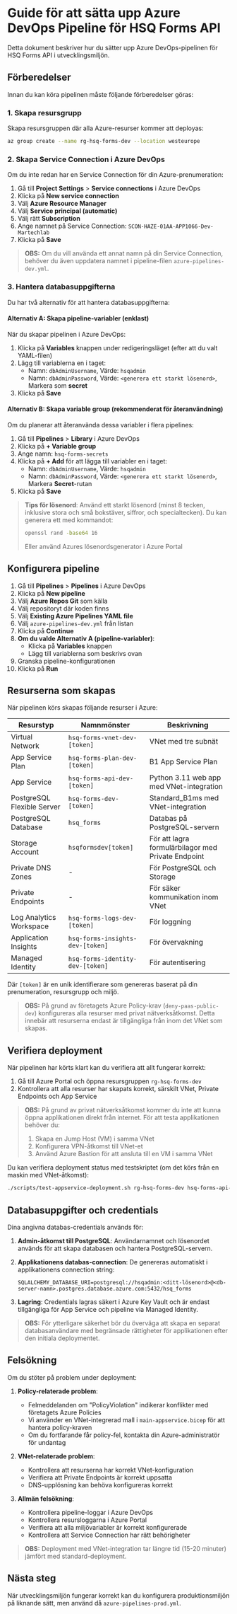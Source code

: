 # Guide för att sätta upp Azure DevOps Pipeline för HSQ Forms API

Detta dokument beskriver hur du sätter upp Azure DevOps-pipelinen för HSQ Forms API i utvecklingsmiljön.

## Förberedelser

Innan du kan köra pipelinen måste följande förberedelser göras:

### 1. Skapa resursgrupp

Skapa resursgruppen där alla Azure-resurser kommer att deployas:

```bash
az group create --name rg-hsq-forms-dev --location westeurope
```

### 2. Skapa Service Connection i Azure DevOps

Om du inte redan har en Service Connection för din Azure-prenumeration:

1. Gå till **Project Settings** > **Service connections** i Azure DevOps
2. Klicka på **New service connection**
3. Välj **Azure Resource Manager**
4. Välj **Service principal (automatic)**
5. Välj rätt **Subscription**
6. Ange namnet på Service Connection: `SCON-HAZE-01AA-APP1066-Dev-Martechlab`
7. Klicka på **Save**

> **OBS:** Om du vill använda ett annat namn på din Service Connection, behöver du även uppdatera namnet i pipeline-filen `azure-pipelines-dev.yml`.

### 3. Hantera databasuppgifterna

Du har två alternativ för att hantera databasuppgifterna:

#### Alternativ A: Skapa pipeline-variabler (enklast)

När du skapar pipelinen i Azure DevOps:

1. Klicka på **Variables** knappen under redigeringsläget (efter att du valt YAML-filen)
2. Lägg till variablerna en i taget:
   - Namn: `dbAdminUsername`, Värde: `hsqadmin`
   - Namn: `dbAdminPassword`, Värde: `<generera ett starkt lösenord>`, Markera som **secret**
3. Klicka på **Save**

#### Alternativ B: Skapa variable group (rekommenderat för återanvändning)

Om du planerar att återanvända dessa variabler i flera pipelines:

1. Gå till **Pipelines** > **Library** i Azure DevOps
2. Klicka på **+ Variable group**
3. Ange namn: `hsq-forms-secrets`
4. Klicka på **+ Add** för att lägga till variabler en i taget:
   - Namn: `dbAdminUsername`, Värde: `hsqadmin`
   - Namn: `dbAdminPassword`, Värde: `<generera ett starkt lösenord>`, Markera **Secret**-rutan
5. Klicka på **Save**

> **Tips för lösenord**: Använd ett starkt lösenord (minst 8 tecken, inklusive stora och små bokstäver, siffror, och specialtecken). Du kan generera ett med kommandot:
> ```bash
> openssl rand -base64 16
> ```
> Eller använd Azures lösenordsgenerator i Azure Portal

## Konfigurera pipeline

1. Gå till **Pipelines** > **Pipelines** i Azure DevOps
2. Klicka på **New pipeline**
3. Välj **Azure Repos Git** som källa
4. Välj repositoryt där koden finns
5. Välj **Existing Azure Pipelines YAML file**
6. Välj `azure-pipelines-dev.yml` från listan
7. Klicka på **Continue**
8. **Om du valde Alternativ A (pipeline-variabler)**: 
   - Klicka på **Variables** knappen
   - Lägg till variablerna som beskrivs ovan
9. Granska pipeline-konfigurationen
10. Klicka på **Run**

## Resurserna som skapas

När pipelinen körs skapas följande resurser i Azure:

| Resurstyp | Namnmönster | Beskrivning |
|-----------|-------------|-------------|
| Virtual Network | `hsq-forms-vnet-dev-[token]` | VNet med tre subnät |
| App Service Plan | `hsq-forms-plan-dev-[token]` | B1 App Service Plan |
| App Service | `hsq-forms-api-dev-[token]` | Python 3.11 web app med VNet-integration |
| PostgreSQL Flexible Server | `hsq-forms-dev-[token]` | Standard_B1ms med VNet-integration |
| PostgreSQL Database | `hsq_forms` | Databas på PostgreSQL-servern |
| Storage Account | `hsqformsdev[token]` | För att lagra formulärbilagor med Private Endpoint |
| Private DNS Zones | - | För PostgreSQL och Storage |
| Private Endpoints | - | För säker kommunikation inom VNet |
| Log Analytics Workspace | `hsq-forms-logs-dev-[token]` | För loggning |
| Application Insights | `hsq-forms-insights-dev-[token]` | För övervakning |
| Managed Identity | `hsq-forms-identity-dev-[token]` | För autentisering |

Där `[token]` är en unik identifierare som genereras baserat på din prenumeration, resursgrupp och miljö.

> **OBS:** På grund av företagets Azure Policy-krav (`deny-paas-public-dev`) konfigureras alla resurser med privat nätverksåtkomst. Detta innebär att resurserna endast är tillgängliga från inom det VNet som skapas.

## Verifiera deployment

När pipelinen har körts klart kan du verifiera att allt fungerar korrekt:

1. Gå till Azure Portal och öppna resursgruppen `rg-hsq-forms-dev`
2. Kontrollera att alla resurser har skapats korrekt, särskilt VNet, Private Endpoints och App Service

> **OBS:** På grund av privat nätverksåtkomst kommer du inte att kunna öppna applikationen direkt från internet. För att testa applikationen behöver du:
>
> 1. Skapa en Jump Host (VM) i samma VNet
> 2. Konfigurera VPN-åtkomst till VNet-et
> 3. Använd Azure Bastion för att ansluta till en VM i samma VNet

Du kan verifiera deployment status med testskriptet (om det körs från en maskin med VNet-åtkomst):

```bash
./scripts/test-appservice-deployment.sh rg-hsq-forms-dev hsq-forms-api-dev-[token] dev
```

## Databasuppgifter och credentials

Dina angivna databas-credentials används för:

1. **Admin-åtkomst till PostgreSQL**: Användarnamnet och lösenordet används för att skapa databasen och hantera PostgreSQL-servern.

2. **Applikationens databas-connection**: De genereras automatiskt i applikationens connection string:
   ```
   SQLALCHEMY_DATABASE_URI=postgresql://hsqadmin:<ditt-lösenord>@<db-server-namn>.postgres.database.azure.com:5432/hsq_forms
   ```

3. **Lagring**: Credentials lagras säkert i Azure Key Vault och är endast tillgängliga för App Service och pipeline via Managed Identity.

> **OBS:** För ytterligare säkerhet bör du överväga att skapa en separat databasanvändare med begränsade rättigheter för applikationen efter den initiala deploymentet.

## Felsökning

Om du stöter på problem under deployment:

1. **Policy-relaterade problem**:
   - Felmeddelanden om "PolicyViolation" indikerar konflikter med företagets Azure Policies
   - Vi använder en VNet-integrerad mall i `main-appservice.bicep` för att hantera policy-kraven
   - Om du fortfarande får policy-fel, kontakta din Azure-administratör för undantag

2. **VNet-relaterade problem**:
   - Kontrollera att resurserna har korrekt VNet-konfiguration
   - Verifiera att Private Endpoints är korrekt uppsatta
   - DNS-upplösning kan behöva konfigureras korrekt

3. **Allmän felsökning**:
   - Kontrollera pipeline-loggar i Azure DevOps
   - Kontrollera resursloggarna i Azure Portal
   - Verifiera att alla miljövariabler är korrekt konfigurerade
   - Kontrollera att Service Connection har rätt behörigheter

> **OBS:** Deployment med VNet-integration tar längre tid (15-20 minuter) jämfört med standard-deployment.

## Nästa steg

När utvecklingsmiljön fungerar korrekt kan du konfigurera produktionsmiljön på liknande sätt, men använd då `azure-pipelines-prod.yml`.
